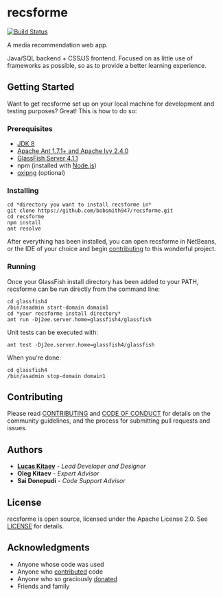 # recsforme

[![Build Status](https://travis-ci.org/bobsmith947/recsforme.svg?branch=master)](https://travis-ci.org/bobsmith947/recsforme)

A media recommendation web app.

Java/SQL backend + CSS/JS frontend. Focused on as little use of frameworks as possible, so as to provide a better learning experience.

## Getting Started

Want to get recsforme set up on your local machine for development and testing purposes? Great! This is how to do so:

### Prerequisites

* [JDK 8](http://www.oracle.com/technetwork/java/javase/downloads/jdk8-downloads-2133151.html)
* [Apache Ant 1.7.1+ and Apache Ivy 2.4.0](https://ant.apache.org/)
* [GlassFish Server 4.1.1](https://javaee.github.io/glassfish/download)
* npm (installed with [Node.js](https://nodejs.org/en/download/))
* [oxipng](https://github.com/shssoichiro/oxipng) (optional)

### Installing

    cd *directory you want to install recsforme in*
    git clone https://github.com/bobsmith947/recsforme.git
    cd recsforme
    npm install
    ant resolve

After everything has been installed, you can open recsforme in NetBeans, or the IDE of your choice and begin [contributing](#contributing) to this wonderful project.

### Running

Once your GlassFish install directory has been added to your PATH, recsforme can be run directly from the command line:

    cd glassfish4
    /bin/asadmin start-domain domain1
    cd *your recsforme install directory*
    ant run -Dj2ee.server.home=glassfish4/glassfish

Unit tests can be executed with:

    ant test -Dj2ee.server.home=glassfish4/glassfish

When you're done:

    cd glassfish4
    /bin/asadmin stop-domain domain1

## Contributing

Please read [CONTRIBUTING](./CONTRIBUTING.md) and [CODE OF CONDUCT](./CODE_OF_CONDUCT.md) for details on the community guidelines, and the process for submitting pull requests and issues.

## Authors

* **[Lucas Kitaev](https://github.com/bobsmith947)** - *Lead Developer and Designer*
* **Oleg Kitaev** - *Expert Advisor*
* **Sai Donepudi** - *Code Support Advisor*

## License

recsforme is open source, licensed under the Apache License 2.0. See [LICENSE](./LICENSE) for details.

## Acknowledgments

* Anyone whose code was used
* Anyone who [contributed](https://github.com/bobsmith947/recsforme/contributors) code
* Anyone who so graciously [donated](https://bobsmith947.github.io/donate.html)
* Friends and family
